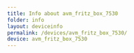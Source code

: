 ```yaml
---
title: Info about avm_fritz_box_7530
folder: info
layout: deviceinfo
permalink: /devices/avm_fritz_box_7530/
device: avm_fritz_box_7530
---
```

